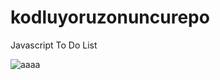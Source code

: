 # kodluyoruzonuncurepo
Javascript To Do List


![aaaa](https://user-images.githubusercontent.com/47625725/145065746-43b31e43-1b7b-40df-8407-6b49ee93610a.gif)
